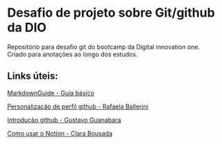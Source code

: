 # Desafio de projeto sobre Git/github da DIO
Repositório para desafio git do bootcamp da Digital innovation one.
<br>
Criado para anotações ao longo dos estudos.

## Links úteis:
[MarkdownGuide - Guia básico](https://www.markdownguide.org/basic-syntax/)

[Personalização de perfil github - Rafaela Ballerini](https://www.youtube.com/watch?v=TsaLQAetPLU)

[Introdução github - Gustavo Guanabara](https://www.youtube.com/watch?v=xEKo29OWILE&list=PLHz_AreHm4dm7ZULPAmadvNhH6vk9oNZA)

[Como usar o Notion - Clara Bousada](https://www.youtube.com/watch?v=-y0VdsRIJUs)
